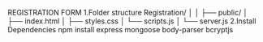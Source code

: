 REGISTRATION FORM
  1.Folder structure
    Registration/
    │
    │
    ├── public/
    │ ├── index.html
    │ ├── styles.css
    │ └── scripts.js
    │
    └── server.js
  2.Install Dependencies
         npm install express mongoose body-parser bcryptjs
